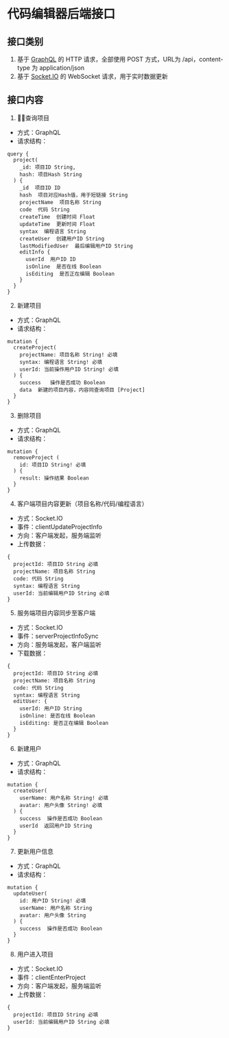 # 代码编辑器后端接口
## 接口类别
1. 基于 [GraphQL](https://graphql.org/) 的 HTTP 请求，全部使用 POST 方式，URL为 /api，content-type 为 application/json
2. 基于 [Socket.IO](https://socket.io/) 的 WebSocket 请求，用于实时数据更新

## 接口内容
1. 查询项目
  - 方式：GraphQL
  - 请求结构：
  ```
  query {
    project(
      _id: 项目ID String,
      hash: 项目Hash String
    ) {
      _id  项目ID ID
      hash  项目对应Hash值，用于短链接 String
      projectName  项目名称 String
      code  代码 String
      createTime  创建时间 Float
      updateTime  更新时间 Float
      syntax  编程语言 String
      createUser  创建用户ID String
      lastModifiedUser  最后编辑用户ID String
      editInfo {
        userId  用户ID ID
        isOnline  是否在线 Boolean
        isEditing  是否正在编辑 Boolean
      }
    }
  }
  ```
2. 新建项目
  - 方式：GraphQL
  - 请求结构：
  ```
  mutation {
    createProject(
      projectName: 项目名称 String! 必填
      syntax: 编程语言 String! 必填
      userId: 当前操作用户ID String! 必填
    ) {
      success   操作是否成功 Boolean
      data  新建的项目内容，内容同查询项目 [Project]
    }
  }
  ```

3. 删除项目
  - 方式：GraphQL
  - 请求结构：
  ```
  mutation {
    removeProject (
      id: 项目ID String! 必填
    ) {
      result: 操作结果 Boolean
    }
  }
  ```

4. 客户端项目内容更新（项目名称/代码/编程语言）
  - 方式：Socket.IO
  - 事件：clientUpdateProjectInfo
  - 方向：客户端发起，服务端监听
  - 上传数据：
  ```
  {
    projectId: 项目ID String 必填
    projectName: 项目名称 String
    code: 代码 String
    syntax: 编程语言 String
    userId: 当前编辑用户ID String 必填
  }
  ```

5. 服务端项目内容同步至客户端
  - 方式：Socket.IO
  - 事件：serverProjectInfoSync
  - 方向：服务端发起，客户端监听
  - 下载数据：
  ```
  {
    projectId: 项目ID String 必填
    projectName: 项目名称 String
    code: 代码 String
    syntax: 编程语言 String
    editUser: {
      userId: 用户ID String
      isOnline: 是否在线 Boolean
      isEditing: 是否正在编辑 Boolean
    }
  }
 
  ```

6. 新建用户
  - 方式：GraphQL
  - 请求结构：
  ```
  mutation {
    createUser(
      userName: 用户名称 String! 必填
      avatar: 用户头像 String! 必填
    ) {
      success  操作是否成功 Boolean
      userId  返回用户ID String
    }
  }
  ```

7. 更新用户信息
  - 方式：GraphQL
  - 请求结构：
  ```
  mutation {
    updateUser(
      id: 用户ID String! 必填
      userName: 用户名称 String
      avatar: 用户头像 String
    ) {
      success  操作是否成功 Boolean
    }
  }
  ```

8. 用户进入项目
  - 方式：Socket.IO
  - 事件：clientEnterProject
  - 方向：客户端发起，服务端监听
  - 上传数据：
  ```
  {
    projectId: 项目ID String 必填
    userId: 当前编辑用户ID String 必填
  }
  ```

